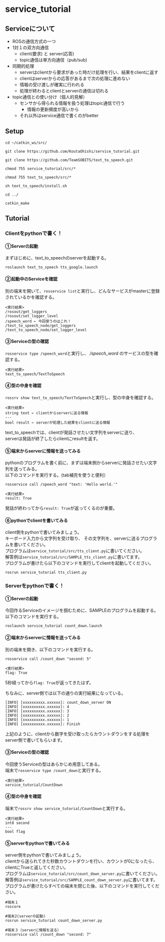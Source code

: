# service_tutorial

## Serviceについて
- ROSの通信方式の一つ
- 1対１の双方向通信  
  - client(要求) と server(応答)
  - topic通信は単方向通信（pub/sub)
- 同期的処理
  - serverはclientから要求があった時だけ処理を行い、結果をclientに返す
  - clientはserverからの応答があるまで次の処理に進めない
  - 情報の受け渡しが確実に行われる
  - 処理が終わるとclientとserverの通信は切れる
- topic通信との使い分け（個人的見解）
  - センサから得られる情報を扱う処理はtopic通信で行う
    - 情報の更新頻度が高いから
  - それ以外はservice通信で書くのがbetter

## Setup
```
cd ~/catkin_ws/src/

git clone https://github.com/KoutaOhishi/service_tutorial.git

git clone https://github.com/TeamSOBITS/text_to_speech.git

chmod 755 service_tutorial/src/*

chmod 755 text_to_speech/src/*

sh text_to_speech/install.sh

cd ../

catkin_make

```

## Tutorial
### Clientをpythonで書く！
#### ①Serverの起動
まずはじめに、text_to_speechのserverを起動する。
```
roslaunch text_to_speech tts_google.launch
```

#### ②起動中のServiceを確認
別の端末を開いて、`rosservice list`と実行し、どんなサービスがmasterに登録されているかを確認する。
```
<実行結果>
/rosout/get_loggers
/rosout/set_logger_level
/speech_word ← 今回使うのはこれ！
/text_to_speech_node/get_loggers
/text_to_speech_node/set_logger_level
```

#### ③Serviceの型の確認
`rosservice type /speech_word`と実行し、 */speech_word* のサービスの型を確認する。

```
<実行結果>
text_to_speech/TextToSpeech
```

#### ④型の中身を確認
`rossrv show text_to_speech/TextToSpeech`と実行し、型の中身を確認する。
```
<実行結果>
string text ← clientからserverに送る情報
---
bool result ← serverが処理した結果をclientに送る情報

```

text_to_speechでは、clientが発話させたい文字列をserverに送り、  
serverは発話が終了したらclientにresultを返す。

#### ⑤端末からserverに情報を送ってみる
pythonのプログラムを書く前に、まずは端末側からserverに発話させたい文字列を送ってみる。  
以下のコマンドを実行する。(tab補完を使うと便利）
```
rosservice call /speech_word "text: 'Hello world.'"

<実行結果>
result: True
```
発話が終わってから`result: True`が返ってくるのが重要。  

#### ⑥pythonでclientを書いてみる
client側をpythonで書いてみましょう。  
キーボード入力から文字列を受け取り、  その文字列を、serverに送るプログラムを書いてください。  
プログラムは`service_tutorial/src/tts_client.py`に書いてください。  
解答例は`service_tutorial/src/SAMPLE_tts_client.py`に書いてます。  
プログラムが書けたら以下のコマンドを実行してclientを起動してください。
```
rosrun service_tutorial tts_client.py
```


### Serverをpythonで書く！
#### ①Serverの起動
今回作るServiceのイメージを掴むために、SAMPLEのプログラムを起動する。  
以下のコマンドを実行する。  
```
roslaunch service_tutorial count_down.launch
```

#### ②端末からserverに情報を送ってみる
別の端末を開き、以下のコマンドを実行する。
```
rosservice call /count_down "second: 5"

<実行結果>
flag: True
```
5秒経ってから`flag: True`が返ってきたはず。  

ちなみに、server側では以下の通りの実行結果になっている。  
```
[INFO] [xxxxxxxxxx.xxxxxx]: count_down_server ON
[INFO] [xxxxxxxxxx.xxxxxx]: 4
[INFO] [xxxxxxxxxx.xxxxxx]: 3
[INFO] [xxxxxxxxxx.xxxxxx]: 2
[INFO] [xxxxxxxxxx.xxxxxx]: 1
[INFO] [xxxxxxxxxx.xxxxxx]: Finish
```
上記のように、clientから数字を受け取ったらカウントダウンをする処理をserver側で書いてもらいます。

#### ③Serviceの型の確認
今回使うServiceの型はあらかじめ用意してある。  
端末で`rosservice type /count_down`と実行する。  
```
<実行結果>
service_tutorial/CountDown
```

#### ④型の中身を確認
端末で`rossrv show service_tutorial/CountDown`と実行する。
```
<実行結果>
int8 second
---
bool flag

```

#### ⑤serverをpythonで書いてみる
server側をpythonで書いてみましょう。  
clientから送られてきた秒数カウントダウンを行い、カウントが0になったら、clientにTrueと返してください。  
プログラムは`service_tutorial/src/count_down_server.py`に書いてください。  
解答例は`service_tutorial/src/SAMPLE_count_down_server.py`に書いてます。  
プログラムが書けたらすべての端末を閉じた後、以下のコマンドを実行してください。
```
#端末１
roscore

#端末2(serverの起動)
rosrun service_tutorial count_down_server.py

#端末３（serverに情報を送る）
rosservice call /count_down "second: 7"
```
